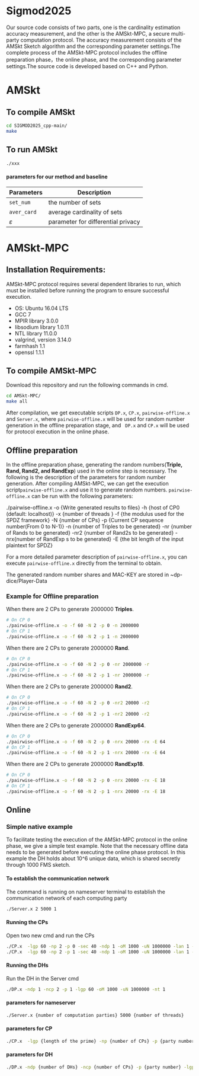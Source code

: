 # Sigmod2025
Our source code consists of two parts, one is the cardinality estimation accuracy measurement, and the other is the AMSkt-MPC, a secure multi-party computation protocol. The accuracy measurement consists of the AMSkt Sketch algorithm and the corresponding parameter settings.The complete process of the AMSkt-MPC protocol includes the offline preparation phase，the online phase, and the corresponding parameter settings.The source code is developed based on C++ and Python.
# AMSkt

## To compile AMSkt

```bash
cd SIGMOD2025_cpp-main/
make 
```
## To run AMSkt
```bash
./xxx
```
#### parameters for our method and baseline
| Parameters     | Description                                                  |
| -------------- | ------------------------------------------------------------ |
| ```set_num```    | the number of sets                                         |
| ```aver_card```   |average cardinality of sets                                |
| $\varepsilon$ | parameter for differential privacy                            |

# AMSkt-MPC
## Installation Requirements:
AMSkt-MPC protocol requires several dependent libraries to run, which must be installed before running the program to ensure successful execution.

- OS: Ubuntu 16.04 LTS
- GCC  7
- MPIR library  3.0.0
- libsodium library  1.0.11
- NTL library  11.0.0 
- valgrind, version 3.14.0
- farmhash 1.1
- openssl 1.1.1

## To compile AMSkt-MPC
Download this repository and run the following commands in cmd.
```bash
cd AMSkt-MPC/
make all
```
After compilation, we get executable scripts `DP.x`, `CP.x`,  `pairwise-offline.x` and `Server.x`, where `pairwise-offline.x` will be used for random number generation in the offline preparation stage, and ` DP.x` and `CP.x` will be used for protocol execution in the online phase.

## Offline preparation
In the offline preparation phase, generating the random numbers(**Triple, Rand, Rand2, and RandExp**) used in the online step is necessary. The following is the description of the parameters for random number generation. After compiling AMSkt-MPC, we can get the execution script`pairwise-offline.x` and use it to generate random numbers. `pairwise-offline.x` can be run with the following parameters:

./pairwise-offline.x  -o {Write generated results to files} -h {host of CP0 (default: localhost)} -x  {number of threads }  -f {the modulus used for the SPDZ framework} -N {number of CPs} -p {Current CP sequence number(From 0 to N-1)} -n  {number of Triples to be generated} -nr {number of  Rands to be generated} -nr2  {number of Rand2s to be generated} -nrx{number of  RandExp s to be generated} -E {the bit length of the input plaintext for SPDZ}

For a more detailed parameter description of `pairwise-offline.x`, you can execute `pairwise-offline.x` directly from the terminal to obtain.

The generated random number shares and MAC-KEY are stored in ~dp-dice/Player-Data

### Example for Offline preparation

When there are 2 CPs to generate 2000000 **Triples**.
```bash
# On CP 0
./pairwise-offline.x -o -f 60 -N 2 -p 0 -n 2000000
# On CP 1
./pairwise-offline.x -o -f 60 -N 2 -p 1 -n 2000000
```
When there are 2 CPs to generate 2000000 **Rand**.
```bash
# On CP 0
./pairwise-offline.x -o -f 60 -N 2 -p 0 -nr 2000000 -r
# On CP 1
./pairwise-offline.x -o -f 60 -N 2 -p 1 -nr 2000000 -r
```
When there are 2 CPs to generate 2000000 **Rand2**.
```bash
# On CP 0
./pairwise-offline.x -o -f 60 -N 2 -p 0 -nr2 20000 -r2
# On CP 1
./pairwise-offline.x -o -f 60 -N 2 -p 1 -nr2 20000 -r2
```
When there are 2 CPs to generate 2000000 **RandExp64**.
```bash
# On CP 0
./pairwise-offline.x -o -f 60 -N 2 -p 0 -nrx 20000 -rx -E 64
# On CP 1
./pairwise-offline.x -o -f 60 -N 2 -p 1 -nrx 20000 -rx -E 64
```
When there are 2 CPs to generate 2000000 **RandExp18**.
```bash
# On CP 0
./pairwise-offline.x -o -f 60 -N 2 -p 0 -nrx 20000 -rx -E 18
# On CP 1
./pairwise-offline.x -o -f 60 -N 2 -p 1 -nrx 20000 -rx -E 18
```
## Online 
### Simple native example 
To facilitate testing the execution of the AMSkt-MPC protocol in the online phase, we give a simple test example. Note that the necessary offline data needs to be generated before executing the online phase protocol.
In this example the DH holds about 10^6 unique data, which is shared secretly through 1000 FMS sketch.
#### To establish the communication network
The command is running on nameserver terminal to establish the communication network of each computing party
```bash
./Server.x 2 5000 1
```
####  Running the CPs
Open two new cmd and run the CPs
```bash
./CP.x  -lgp 60 -np 2 -p 0 -sec 40 -ndp 1 -oM 1000 -uN 1000000 -lan 1 -nt 1 
./CP.x  -lgp 60 -np 2 -p 1 -sec 40 -ndp 1 -oM 1000 -uN 1000000 -lan 1 -nt 1
```
####  Running the DHs
Run the DH in the Server cmd 
```bash
./DP.x -ndp 1 -ncp 2 -p 1 -lgp 60 -oM 1000 -uN 1000000 -nt 1
```
#### parameters for nameserver
```bash
./Server.x {number of computation parties} 5000 {number of threads}
```

#### parameters for CP
```bash
./CP.x  -lgp {length of the prime} -np {number of CPs} -p {party number} -sec {security parameter} -ndp {number of DHs} -oM {number of FMS sketch} -uN { number of unique items} -lan {whether in lan environment} -nt {number of threads} -h {ip of DH}
```

#### parameters for DH
```bash
./DP.x -ndp {number of DHs} -ncp {number of CPs} -p {party number} -lgp {length of the prime} -oM {number of FMS sketch} -uN { number of unique items} -ip {ip files}
```
